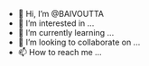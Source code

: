 - 👋 Hi, I’m @BAIVOUTTA
- 👀 I’m interested in ...
- 🌱 I’m currently learning ...
- 💞️ I’m looking to collaborate on ...
- 📫 How to reach me ...

<!---
BAIVOUTTA/BAIVOUTTA is a ✨ special ✨ repository because its `README.md` (this file) appears on your GitHub profile.
You can click the Preview link to take a look at your changes.
--->
